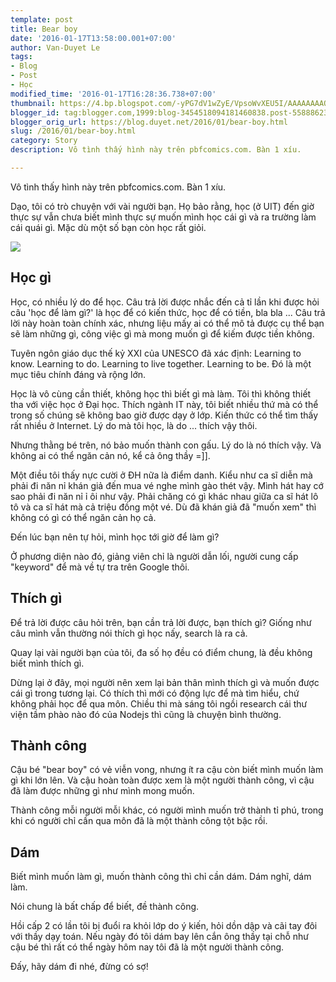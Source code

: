 ```yaml
---
template: post
title: Bear boy
date: '2016-01-17T13:58:00.001+07:00'
author: Van-Duyet Le
tags:
- Blog
- Post
- Học
modified_time: '2016-01-17T16:28:36.738+07:00'
thumbnail: https://4.bp.blogspot.com/-yPG7dV1wZyE/VpsoWvXEU5I/AAAAAAAAOF0/QsLc1e8hIVk/s1600/PBF037-Bear_Boy.gif
blogger_id: tag:blogger.com,1999:blog-3454518094181460838.post-5588862307700421667
blogger_orig_url: https://blog.duyet.net/2016/01/bear-boy.html
slug: /2016/01/bear-boy.html
category: Story
description: Vô tình thấy hình này trên pbfcomics.com. Bàn 1 xíu.

---
```


Vô tình thấy hình này trên pbfcomics.com. Bàn 1 xíu.

Dạo, tôi có trò chuyện với vài người bạn. Họ bảo rằng, học (ở UIT) đến giờ thực sự vẫn chưa biết mình thực sự muốn mình học cái gì và ra trường làm cái quái gì. Mặc dù một số bạn còn học rất giỏi.

[![](https://4.bp.blogspot.com/-yPG7dV1wZyE/VpsoWvXEU5I/AAAAAAAAOF0/QsLc1e8hIVk/s1600/PBF037-Bear_Boy.gif)](https://blog.duyet.net/2016/01/bear-boy.html)

## Học gì ##
Học, có nhiều lý do để học. Câu trả lời được nhắc đến cả tỉ lần khi được hỏi câu 'học để làm gì?' là học để có kiến thức, học để có tiền, bla bla ...
Câu trả lời này hoàn toàn chính xác, nhưng liệu mấy ai có thể mô tả được cụ thể bạn sẽ làm những gì, công việc gì mà mong muốn gì để kiếm được tiền không.

Tuyên ngôn giáo dục thế kỷ XXI của UNESCO đã xác định: Learning to know. Learning to do. Learning to live together. Learning to be. Đó là một mục tiêu chính đáng và rộng lớn.

Học là vô cùng cần thiết, không học thì biết gì mà làm. Tôi thì không thiết tha với việc học ở Đại học. Thích ngành IT này, tôi biết nhiều thứ mà có thể trong số chúng sẽ không bao giờ được dạy ở lớp. Kiến thức có thể tìm thấy rất nhiều ở Internet. Lý do mà tôi học, là do ... thích vậy thôi.

Nhưng thằng bé trên, nó bảo muốn thành con gấu. Lý do là nó thích vậy. Và không ai có thể ngăn cản nó, kể cả ông thầy =]].

Một điều tôi thấy nực cười ở ĐH nữa là điểm danh. Kiểu như ca sĩ diễn mà phải đi năn nỉ khán giả đến mua vé nghe mình gào thét vậy. Mình hát hay cớ sao phải đi năn nỉ ỉ ôi như vậy. Phải chăng có gì  khác nhau giữa ca sĩ hát lô tô và ca sĩ hát mà cả triệu đồng một vé. Dù đã khán giả đã "muốn xem" thì không có gì có thể ngăn cản họ cả.

Đến lúc bạn nên tự hỏi, mình học tới giờ để làm gì?

Ở phương diện nào đó, giảng viên chỉ là người dẫn lối, người cung cấp "keyword" để mà về tự tra trên Google thôi.

## Thích gì  ##
Để trả lời được câu hỏi trên, bạn cần trả lời được, bạn thích gì? Giống như câu mình vẫn thường nói thích gì học nấy, search là ra cả. 

Quay lại vài người bạn của tôi, đa số họ đều có điểm chung, là đều không biết mình thích gì.

Dừng lại ở đây, mọi người nên xem lại bản thân mình thích gì và muốn được cái gì trong tương lại. Có thích thì mới có động lực để mà tìm hiểu, chứ không phải học để qua môn.
Chiều thi mà sáng tôi ngồi research cái thư viện tầm phào nào đó của Nodejs thì cũng là chuyện bình thường.

## Thành công ##
Cậu bé "bear boy" có vẻ viễn vong, nhưng ít ra cậu còn biết mình muốn làm gì khi lớn lên. Và cậu hoàn toàn được xem là một người thành công, vì cậu đã làm được những gì như mình mong muốn.

Thành công mỗi người mỗi khác, có người mình muốn trở thành tỉ phú, trong khi có người chỉ cần qua môn đã là một thành công tột bậc rồi.

## Dám ##
Biết mình muốn làm gì, muốn thành công thì chỉ cần dám. Dám nghĩ, dám làm.

Nói chung là bất chấp để biết, đề thành công.

Hồi cấp 2 có lần tôi bị đuổi ra khỏi lớp do ý kiến, hỏi dồn dập và cãi tay đôi với thầy dạy toán. Nếu ngày đó tôi dám bay lên cắn ông thầy tại chỗ như cậu bé thì rất có thể ngày hôm nay tôi đã là một người thành công.

Đấy, hãy dám đi nhé, đừng có sợ!
